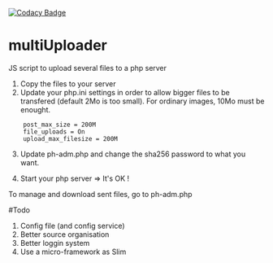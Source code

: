 [![Codacy Badge](https://api.codacy.com/project/badge/Grade/790815d737904c95a0a8ec5ab772d429)](https://www.codacy.com/app/amalricBzh/multiUploader?utm_source=github.com&amp;utm_medium=referral&amp;utm_content=amalricBzh/multiUploader&amp;utm_campaign=Badge_Grade)

# multiUploader
JS script to upload several files to a php server


1. Copy the files to your server
2. Update your php.ini settings in order to allow bigger files to be transfered (default 2Mo is too small). For ordinary images, 10Mo must be enought.

```
    post_max_size = 200M
    file_uploads = On
    upload_max_filesize = 200M
```

3. Update ph-adm.php and change the sha256 password to what you want.

3. Start your php server => It's OK !

To manage and download sent files, go to ph-adm.php

#Todo

1. Config file (and config service)
2. Better source organisation
2. Better loggin system
3. Use a micro-framework as Slim
